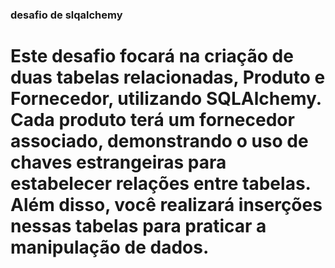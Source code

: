  ### desafio de slqalchemy

 # Este desafio focará na criação de duas tabelas relacionadas, Produto e Fornecedor, utilizando SQLAlchemy. Cada produto terá um fornecedor associado, demonstrando o uso de chaves estrangeiras para estabelecer relações entre tabelas. Além disso, você realizará inserções nessas tabelas para praticar a manipulação de dados.